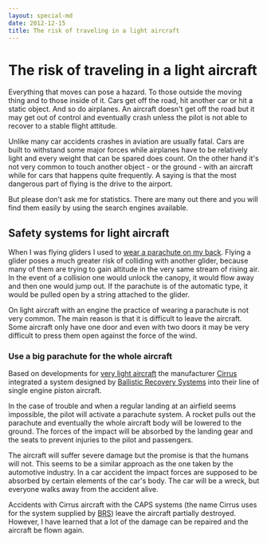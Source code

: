 ```yaml
---
layout: special-md
date: 2012-12-15
title: The risk of traveling in a light aircraft
---
```

# The risk of traveling in a light aircraft
Everything that moves can pose a hazard. To those outside the moving thing and to those inside of it. Cars get off the road, hit another car or hit a static object. And so do airplanes. An aircraft doesn't get off the road but it may get out of control and eventually crash unless the pilot is not able to recover to a stable flight attitude.

Unlike many car accidents crashes in aviation are usually fatal. Cars are built to withstand some major forces while airplanes have to be relatively light and every weight that can be spared does count. On the other hand it's not very common to touch another object - or the ground - with an aircraft while for cars that happens quite frequently. A saying is that the most dangerous part of flying is the drive to the airport.

But please don't ask me for statistics. There are many out there and you will find them easily by using the search engines available.

## Safety systems for light aircraft
When I was flying gliders I used to [wear a parachute on my back](http://www.spekon.de/produkte/rettungsfallschirme.html). Flying a glider poses a much greater risk of colliding with another glider, because many of them are trying to gain altitude in the very same stream of rising air. In the event of a collision one would unlock the canopy, it would flow away and then one would jump out. If the parachute is of the automatic type, it would be pulled open by a string attached to the glider.

On light aircraft with an engine the practice of wearing a parachute is not very common. The main reason is that it is difficult to leave the aircraft. Some aircraft only have one door and even with two doors it may be very difficult to press them open against the force of the wind.

### Use a big parachute for the whole aircraft
Based on developments for [very light aircraft](http://en.wikipedia.org/wiki/Ultralight_aviation) the manufacturer [Cirrus](http://cirrusaircraft.com) integrated a system designed by [Ballistic Recovery Systems](http://en.wikipedia.org/wiki/Ballistic_Recovery_Systems) into their line of single engine piston aircraft.

In the case of trouble and when a regular landing at an airfield seems impossible, the pilot will activate a parachute system. A rocket pulls out the parachute and eventually the whole aircraft body will be lowered to the ground. The forces of the impact will be absorbed by the landing gear and the seats to prevent injuries to the pilot and passengers.

The aircraft will suffer severe damage but the promise is that the humans will not. This seems to be a similar approach as the one taken by the automotive industry. In a car accident the impact forces are supposed to be absorbed by certain elements of the car's body. The car will be a wreck, but everyone walks away from the accident alive.

Accidents with Cirrus aircraft with the CAPS systems (the name Cirrus uses for the system supplied by [BRS](http://en.wikipedia.org/wiki/Ballistic_Recovery_Systems)) leave the aircraft partially destroyed. However, I have learned that a lot of the damage can be repaired and the aircraft be flown again.
